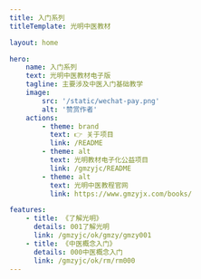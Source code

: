 ```yaml
---
title: 入门系列
titleTemplate: 光明中医教材

layout: home

hero:
    name: 入门系列
    text: 光明中医教材电子版
    tagline: 主要涉及中医入门基础教学
    image:
        src: '/static/wechat-pay.png'
        alt: '赞赏作者'
    actions:
        - theme: brand
          text: 👉 关于项目
          link: /README
        - theme: alt
          text: 光明教材电子化公益项目
          link: /gmzyjc/README
        - theme: alt
          text: 光明中医教程官网
          link: https://www.gmzyjx.com/books/

features:
    - title: 《了解光明》
      details: 001了解光明
      link: /gmzyjc/ok/gmzy/gmzy001
    - title: 《中医概念入门》
      details: 000中医概念入门
      link: /gmzyjc/ok/rm/rm000
---
```

